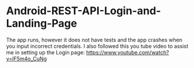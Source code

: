 # Android-REST-API-Login-and-Landing-Page
The app runs, however it does not have tests and the app crashes when you input incorrect credentials.
I also followed this you tube video to assist me in setting up the Login page: https://www.youtube.com/watch?v=lF5m4o_CuNg
